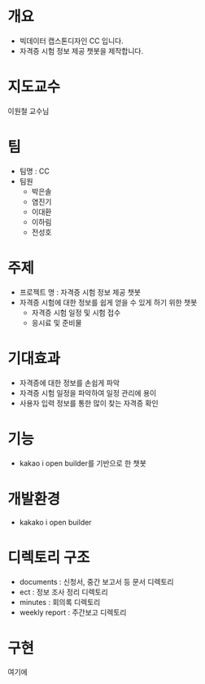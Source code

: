 # 개요

+ 빅데이터 캡스톤디자인 CC 입니다.
+ 자격증 시험 정보 제공 챗봇을 제작합니다.

# 지도교수
이원철 교수님

# 팀

+ 팀명 : CC
+ 팀원
  + 박은솔 
  + 염진기 
  + 이대환 
  + 이하림 
  + 전성호 

# 주제

+ 프로젝트 명 : 자격증 시험 정보 제공 챗봇
+ 자격증 시험에 대한 정보를 쉽게 얻을 수 있게 하기 위한 챗봇
  + 자격증 시험 일정 및 시험 접수
  + 응시료 및 준비물

# 기대효과
+ 자격증에 대한 정보를 손쉽게 파악
+ 자격증 시험 일정을 파악하여 일정 관리에 용이
+ 사용자 입력 정보를 통한 많이 찾는 자격증 확인

# 기능
+ kakao i open builder를 기반으로 한 챗봇

# 개발환경
+ kakako i open builder

# 디렉토리 구조
+ documents : 신청서, 중간 보고서 등 문서 디렉토리
+ ect : 정보 조사 정리 디렉토리
+ minutes : 회의록 디렉토리
+ weekly report : 주간보고 디렉토리

# 구현
여기에 
